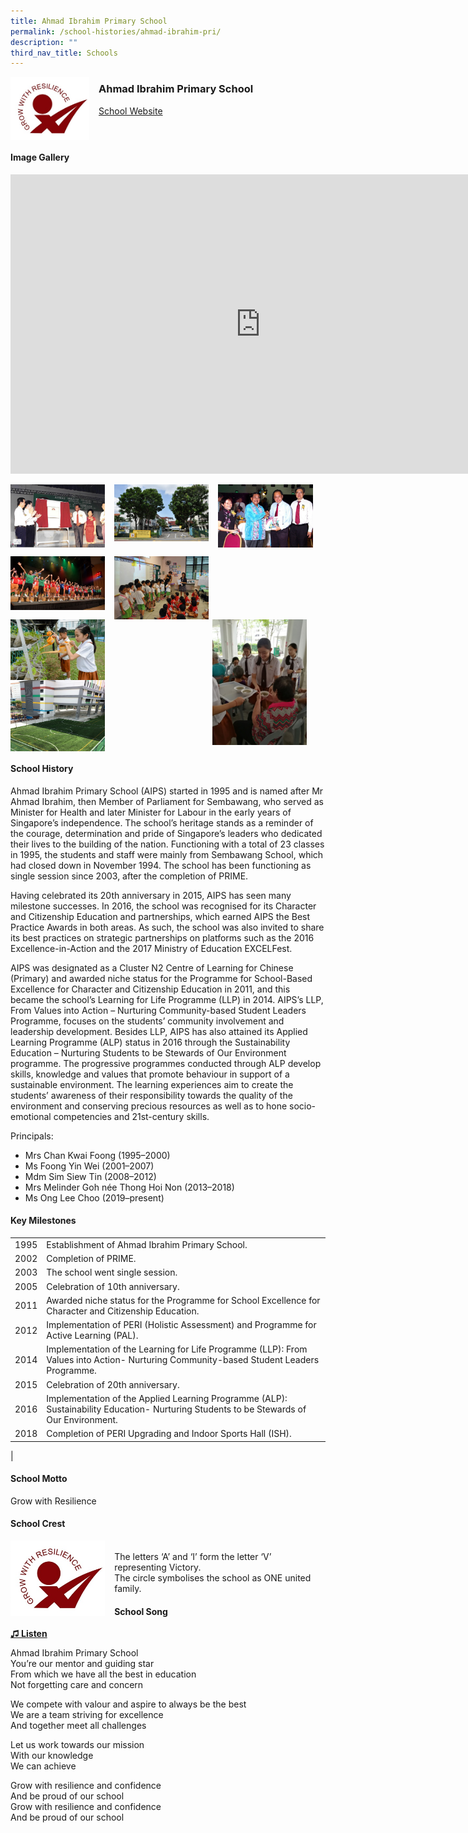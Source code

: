 ```yaml
---
title: Ahmad Ibrahim Primary School
permalink: /school-histories/ahmad-ibrahim-pri/
description: ""
third_nav_title: Schools
---
```

<img align="left" style="width:25%;margin-right:15px;" src="/images/ahmadibrahimpri1.jpg">

### **Ahmad Ibrahim Primary School**
[School Website](http://www.ahmadibrahimpri.moe.edu.sg/)
<br clear="left">

#### **Image Gallery**
<iframe allowfullscreen="true" height="479" width="800" frameborder="0" src="https://docs.google.com/presentation/d/e/2PACX-1vSjvZ8RUZD2T2CBwfQolOpsRe6CSQiLpAjfP0GfKNvyBLO_7ywflElJSoCI5Ib0YbO5U-msxv71uRwv/embed?start=false&amp;loop=true&amp;delayms=5000"></iframe>
<p><a href="https://d1yxymztqoj7qn.amplifyapp.com/images/ahmadibrahimpri2.jpg">  
<img align="left" style="width:30%;margin-right:15px;" src="/images/ahmadibrahimpri2.jpg">
</a></p>

<p><a href="https://d1yxymztqoj7qn.amplifyapp.com/images/ahmadibrahimpri3.jpg">  
<img align="left" style="width:30%;margin-right:15px;" src="/images/ahmadibrahimpri3.jpg">
</a></p>

<p><a href="https://d1yxymztqoj7qn.amplifyapp.com/images/ahmadibrahimpri4.jpg">  
<img align="left" style="width:30%;margin-right:15px;" src="/images/ahmadibrahimpri4.jpg">
</a></p>

<br clear="left">

<p><a href="https://d1yxymztqoj7qn.amplifyapp.com/images/ahmadibrahimpri7.jpg">  
<img align="left" style="width:30%;margin-right:15px;" src="/images/ahmadibrahimpri7.jpg">
</a></p>

<p><a href="https://d1yxymztqoj7qn.amplifyapp.com/images/ahmadibrahimpri5.jpg">  
<img align="left" style="width:30%;margin-right:15px;" src="/images/ahmadibrahimpri5.jpg">
</a></p>

<p><a href="https://d1yxymztqoj7qn.amplifyapp.com/images/ahmadibrahimpri6.jpg">  
<img align="right" style="width:30%;margin-right:30px;" src="/images/ahmadibrahimpri6.jpg">
</a></p>

<p><a href="https://d1yxymztqoj7qn.amplifyapp.com/images/ahmadibrahimpri8.jpg">  
<img align="left" style="width:30%;margin-right:15px;" src="/images/ahmadibrahimpri8.jpg">
</a></p>

<p><a href="https://d1yxymztqoj7qn.amplifyapp.com/images/ahmadibrahimpri9.jpg">  
<img align="left" style="width:30%;margin-right:15px;" src="/images/ahmadibrahimpri9.jpg">
</a></p>

<br clear="left">

#### **School History**
Ahmad Ibrahim Primary School (AIPS) started in 1995 and is named after Mr Ahmad Ibrahim, then Member of Parliament for Sembawang, who served as Minister for Health and later Minister for Labour in the early years of Singapore’s independence. The school’s heritage stands as a reminder of the courage, determination and pride of Singapore’s leaders who dedicated their lives to the building of the nation. Functioning with a total of 23 classes in 1995, the students and staff were mainly from Sembawang School, which had closed down in November 1994. The school has been functioning as single session since 2003, after the completion of PRIME.&nbsp;  
  
Having celebrated its 20th anniversary in 2015, AIPS has seen many milestone successes. In 2016, the school was recognised for its Character and Citizenship Education and partnerships, which earned AIPS the Best Practice Awards in both areas. As such, the school was also invited to share its best practices on strategic partnerships on platforms such as the 2016 Excellence-in-Action and the 2017 Ministry of Education EXCELFest.&nbsp;  
  
AIPS was designated as a Cluster N2 Centre of Learning for Chinese (Primary) and awarded niche status for the Programme for School-Based Excellence for Character and Citizenship Education in 2011, and this became the school’s Learning for Life Programme (LLP) in 2014. AIPS’s LLP, From Values into Action – Nurturing Community-based Student Leaders Programme, focuses on the students’ community involvement and leadership development. Besides LLP, AIPS has also attained its Applied Learning Programme (ALP) status in 2016 through the Sustainability Education – Nurturing Students to be Stewards of Our Environment programme. The progressive programmes conducted through ALP develop skills, knowledge and values that promote behaviour in support of a sustainable environment. The learning experiences aim to create the students’ awareness of their responsibility towards the quality of the environment and conserving precious resources as well as to hone socio-emotional competencies and 21st-century skills.

Principals:<br>
* Mrs Chan Kwai Foong (1995–2000)
* Ms Foong Yin Wei (2001–2007)
* Mdm Sim Siew Tin (2008–2012)
* Mrs Melinder Goh née Thong Hoi Non (2013–2018)
* Ms Ong Lee Choo (2019–present)

#### **Key Milestones**

|  |  |
|:---:|---|
| 1995 | Establishment of Ahmad Ibrahim Primary School. |
| 2002 | Completion of PRIME. |
| 2003 | The school went single session. |
| 2005 | Celebration of 10th anniversary. |
| 2011 | Awarded niche status for the Programme for School Excellence for Character and Citizenship Education. |
| 2012 | Implementation of PERI (Holistic Assessment) and Programme for Active Learning (PAL). |
| 2014 | Implementation of the Learning for Life Programme (LLP): From Values into Action- Nurturing Community-based Student Leaders Programme. |
| 2015 | Celebration of 20th anniversary. |
| 2016 | Implementation of the Applied Learning Programme (ALP): Sustainability Education- Nurturing Students to be Stewards of Our Environment. |
| 2018 | Completion of PERI Upgrading and Indoor Sports Hall (ISH). |
|

#### **School Motto**
Grow with Resilience

#### **School Crest**
<img align="left" style="width:30%;margin-right:15px;" src="/images/ahmadibrahimpri1.jpg">

<br>The letters ‘A’ and ‘I’ form the letter ‘V’ representing Victory.<br>
The circle symbolises the school as ONE united family.

#### **School Song**

<a target="_blank" href="https://drive.google.com/file/d/1nN62mBpKWuptrGoWOxYZYhe6xJFnzM-P/view?usp=share_link">**♫ Listen**</a>

Ahmad Ibrahim Primary School<br>
You’re our mentor and guiding star<br>
From which we have all the best in education<br>
Not forgetting care and concern
  
We compete with valour and aspire to always be the best<br>
We are a team striving for excellence<br>
And together meet all challenges

Let us work towards our mission<br>
With our knowledge<br>
We can achieve
  
Grow with resilience and confidence<br>
And be proud of our school<br>
Grow with resilience and confidence<br>
And be proud of our school